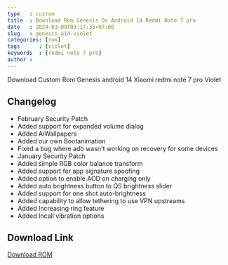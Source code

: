 ```yaml
---
type   : cusrom
title  : Download Rom Genesis Os Android 14 Redmi Note 7 pro
date   : 2024-03-09T09:17:35+07:00
slug   : genesis-a14-violet
categories: [rom]
tags      : [violet]
keywords  : [redmi note 7 pro]
author : 
---
```


Download Custom Rom Genesis android 14 Xiaomi redmi note 7 pro Violet

## Changelog
- February Security Patch
- Added support for expanded volume dialog
- Added AiWallpapers
- Added our own Bootanimation
- Fixed a bug where adb wasn't working on recovery for some devices
- January Security Patch
- Added simple RGB color balance transform
- Added support for app signature spoofing
- Added option to enable AOD on charging only
- Added auto brightness button to QS brightness slider
- Added support for one shot auto-brightness
- Added capability to allow tethering to use VPN upstreams
- Added Increasing ring feature
- Added Incall vibration options


## Download Link
[Download ROM](https://www.genesisos.dev/devices/violet)

